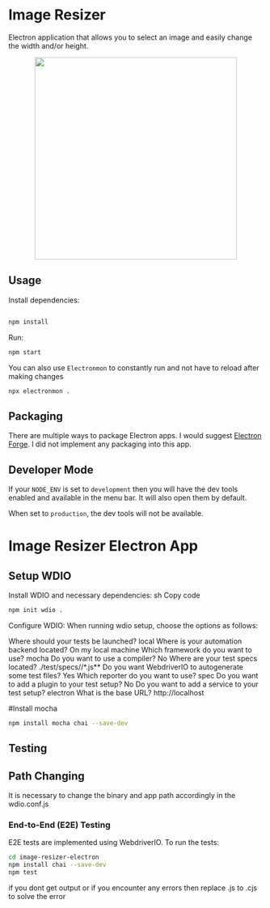 # Image Resizer

Electron application that allows you to select an image and easily change the width and/or height.

<div style="display: flex; justify-content: center">
<img src="./assets/screen.png" width="400" />
</div>

## Usage

Install dependencies:

```bash

npm install
```

Run:

```bash
npm start
```

You can also use `Electronmon` to constantly run and not have to reload after making changes

```bash
npx electronmon .
```

## Packaging

There are multiple ways to package Electron apps. I would suggest [Electron Forge](https://www.electronforge.io/). I did not implement any packaging into this app.

## Developer Mode

If your `NODE_ENV` is set to `development` then you will have the dev tools enabled and available in the menu bar. It will also open them by default.

When set to `production`, the dev tools will not be available.
# Image Resizer Electron App

## Setup WDIO
Install WDIO and necessary dependencies:
sh
Copy code
```sh
npm init wdio .
```
Configure WDIO:
When running wdio setup, choose the options as follows:

Where should your tests be launched? local
Where is your automation backend located? On my local machine
Which framework do you want to use? mocha
Do you want to use a compiler? No
Where are your test specs located? ./test/specs//*.js**
Do you want WebdriverIO to autogenerate some test files? Yes
Which reporter do you want to use? spec
Do you want to add a plugin to your test setup? No
Do you want to add a service to your test setup? electron
What is the base URL? http://localhost

#Install mocha
```sh
npm install mocha chai --save-dev
```
## Testing
## Path Changing

It is necessary to change the binary and app path accordingly in the wdio.conf.js

### End-to-End (E2E) Testing

E2E tests are implemented using WebdriverIO. To run the tests:

```sh
cd image-resizer-electron
npm install chai --save-dev
npm test
```
if you dont get output or if you encounter any errors then replace .js to .cjs to solve the error
